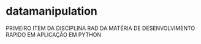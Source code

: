 # datamanipulation
PRIMEIRO ITEM DA DISCIPLINA RAD DA MATÉRIA DE DESENVOLVIMENTO RAPIDO EM APLICAÇÃO EM PYTHON

